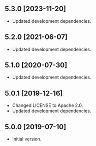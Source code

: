 ## 5.3.0 [2023-11-20]

* Updated development dependencies.

## 5.2.0 [2021-06-07]

* Updated development dependencies.

## 5.1.0 [2020-07-30]

* Updated development dependencies.

## 5.0.1 [2019-12-16]

* Changed LICENSE to Apache 2.0.
* Updated development dependencies.


## 5.0.0 [2019-07-10]

* Initial version.
